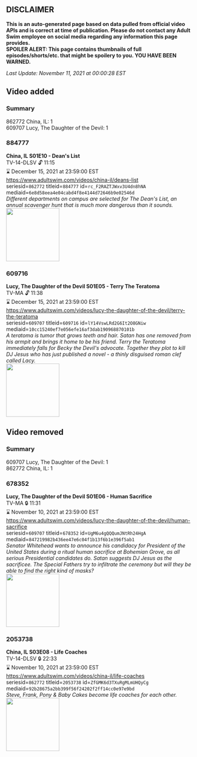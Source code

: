 ## DISCLAIMER
**This is an auto-generated page based on data pulled from official video APIs and is correct at time of publication. Please do not contact any Adult Swim employee on social media regarding any information this page provides.**  
**SPOILER ALERT: This page contains thumbnails of full episodes/shorts/etc. that might be spoilery to you. YOU HAVE BEEN WARNED.**  

_Last Update: November 11, 2021 at 00:00:28 EST_
## Video added
### Summary
862772 China, IL: 1  
609707 Lucy, The Daughter of the Devil: 1  
### 884777
**China, IL S01E10 - Dean's List**  
TV-14-DLSV 🔓 11:15  
⌛ December 15, 2021 at 23:59:00 EST  
https://www.adultswim.com/videos/china-il/deans-list  
seriesid=`862772` titleid=`884777` id=`rc_F2RAZTJWxv3U4dn8hNA` mediaid=`6e8d58eea4e04cabd4f8e4144d72646b9e02546d`  
_Different departments on campus are selected for The Dean's List, an annual scavenger hunt that is much more dangerous than it sounds._  
<a href="https://media.cdn.adultswim.com/uploads/20200302/thumbnails/2_20321640583-chinail_110_bim.jpg"><img src="https://media.cdn.adultswim.com/uploads/20200302/thumbnails/2_20321640583-chinail_110_bim.jpg" height="144px" /></a>
### 609716
**Lucy, The Daughter of the Devil S01E05 - Terry The Teratoma**  
TV-MA 🔓 11:38  
⌛ December 15, 2021 at 23:59:00 EST  
https://www.adultswim.com/videos/lucy-the-daughter-of-the-devil/terry-the-teratoma  
seriesid=`609707` titleid=`609716` id=`lY14VswLRd2G6It2O8GNiw` mediaid=`10cc15240ef7e056efe16af3dab190968870101b`  
_A teratoma is tumor that grows teeth and hair. Satan has one removed from his armpit and brings it home to be his friend. Terry the Teratoma immediately falls for Becky the Devil's advocate. Together they plot to kill DJ Jesus who has just published a novel - a thinly disguised roman clef called Lacy._  
<a href="https://media.cdn.adultswim.com/uploads/20200306/thumbnails/2_20361032289-lucy_105_air.jpg"><img src="https://media.cdn.adultswim.com/uploads/20200306/thumbnails/2_20361032289-lucy_105_air.jpg" height="144px" /></a>
## Video removed
### Summary
609707 Lucy, The Daughter of the Devil: 1  
862772 China, IL: 1  
### 678352
**Lucy, The Daughter of the Devil S01E06 - Human Sacrifice**  
TV-MA 🔒 11:31  
⌛ November 10, 2021 at 23:59:00 EST  
https://www.adultswim.com/videos/lucy-the-daughter-of-the-devil/human-sacrifice  
seriesid=`609707` titleid=`678352` id=`UgM6u4gQQQumJNtRh24HgA` mediaid=`847219982b436ee47e6c04f1b13f6b1e396f5ab1`  
_Senator Whitehead wants to announce his candidacy for President of the United States during a ritual human sacrifice at Bohemian Grove, as all serious Presidential candidates do.  Satan suggests DJ Jesus as the sacrificee. The Special Fathers try to infiltrate the ceremony but will they be able to find the right kind of masks?_  
<a href="https://media.cdn.adultswim.com/uploads/20200306/thumbnails/2_20361032487-lucy_106_air.jpg"><img src="https://media.cdn.adultswim.com/uploads/20200306/thumbnails/2_20361032487-lucy_106_air.jpg" height="144px" /></a>
### 2053738
**China, IL S03E08 - Life Coaches**  
TV-14-DLSV 🔒 22:33  
⌛ November 10, 2021 at 23:59:00 EST  
https://www.adultswim.com/videos/china-il/life-coaches  
seriesid=`862772` titleid=`2053738` id=`ZfGMK6d3TXuRgMLmUHQyCg` mediaid=`92b28675a2bb399f56f24202f2ff14cc0e97e9bd`  
_Steve, Frank, Pony & Baby Cakes become life coaches for each other._  
<a href="https://media.cdn.adultswim.com/uploads/20200302/thumbnails/2_2032171599-chinail_307_dup-20150527.jpg"><img src="https://media.cdn.adultswim.com/uploads/20200302/thumbnails/2_2032171599-chinail_307_dup-20150527.jpg" height="144px" /></a>
